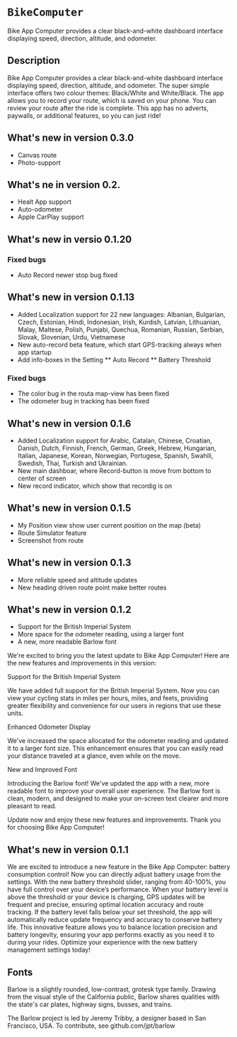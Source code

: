 # ``BikeComputer``

Bike App Computer provides a clear black-and-white dashboard interface displaying speed, direction, altitude, and odometer.

## Description

Bike App Computer provides a clear black-and-white dashboard interface displaying speed, direction, altitude, and odometer. The super simple interface offers two colour themes: Black/White and White/Black. The app allows you to record your route, which is saved on your phone. You can review your route after the ride is complete. This app has no adverts, paywalls, or additional features, so you can just ride! 


## What's new in version 0.3.0

- Canvas route
- Photo-support

## What's ne in version 0.2.

* Healt App support
* Auto-odometer
* Apple CarPlay support

## What's new in versio 0.1.20



### Fixed bugs

* Auto Record newer stop bug fixed

## What's new in version 0.1.13

* Added Localization support for 22 new languages: Albanian, Bulgarian, Czech, Estonian, Hindi, Indonesian, Irish, Kurdish, Latvian, Lithuanian, Malay, Maltese, Polish, Punjabi, Quechua, Romanian, Russian, Serbian, Slovak, Slovenian, Urdu, Vietnamese
* New auto-record beta feature, which start GPS-tracking always when app startup
* Add info-boxes in the Setting
** Auto Record
** Battery Threshold

### Fixed bugs

* The color bug in the routa map-view has been fixed
* The odometer bug in tracking has been fixed

## What's new in version 0.1.6

* Added Localization support for Arabic, Catalan, Chinese, Croatian, Danish, Dutch, Finnish, French, German, Greek, Hebrew, Hungarian, Italian, Japanese, Korean, Norwegian, Portugese, Spanish, Swahili, Swedish, Thai, Turkish and Ukrainian.
* New main dashboar, where Record-button is move from bottom to center of screen
* New record indicator, which show that recordig is on

## What's new in version 0.1.5

* My Position view show user current position on the map (beta)
* Route Simulator feature
* Screenshot from route

## What's new in version 0.1.3

* More reliable speed and altitude updates
* New heading driven route point make better routes

## What's new in version 0.1.2

* Support for the British Imperial System
* More space for the odometer reading, using a larger font
* A new, more readable Barlow font

We're excited to bring you the latest update to Bike App Computer! Here are the new features and improvements in this version:

Support for the British Imperial System

We have added full support for the British Imperial System. Now you can view your cycling stats in miles per hours, miles, and feets, providing greater flexibility and convenience for our users in regions that use these units.

Enhanced Odometer Display

We've increased the space allocated for the odometer reading and updated it to a larger font size. This enhancement ensures that you can easily read your distance traveled at a glance, even while on the move.

New and Improved Font

Introducing the Barlow font! We've updated the app with a new, more readable font to improve your overall user experience. The Barlow font is clean, modern, and designed to make your on-screen text clearer and more pleasant to read.

Update now and enjoy these new features and improvements. Thank you for choosing Bike App Computer!


## What's new in version 0.1.1

We are excited to introduce a new feature in the Bike App Computer: battery consumption control! Now you can directly adjust battery usage from the settings. With the new battery threshold slider, ranging from 40-100%, you have full control over your device’s performance. When your battery level is above the threshold or your device is charging, GPS updates will be frequent and precise, ensuring optimal location accuracy and route tracking. If the battery level falls below your set threshold, the app will automatically reduce update frequency and accuracy to conserve battery life. This innovative feature allows you to balance location precision and battery longevity, ensuring your app performs exactly as you need it to during your rides. Optimize your experience with the new battery management settings today!


## Fonts

Barlow is a slightly rounded, low-contrast, grotesk type family. Drawing from the visual style of the California public, Barlow shares qualities with the state's car plates, highway signs, busses, and trains.

The Barlow project is led by Jeremy Tribby, a designer based in San Francisco, USA. To contribute, see github.com/jpt/barlow
